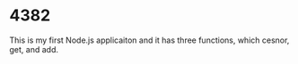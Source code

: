 4382
====
This is my first Node.js applicaiton and it has three functions, which cesnor, get, and add. 
